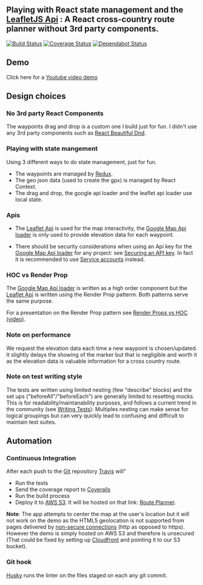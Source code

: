 
## Playing with React state management and the [LeafletJS Api](http://leafletjs.com) : A React cross-country route planner without 3rd party components.

[![Build Status](https://travis-ci.org/bstenm/route-planner.svg?branch=master)](https://travis-ci.org/bstenm/route-planner) [![Coverage Status](https://coveralls.io/repos/github/bstenm/route-planner-draft/badge.svg?branch=master)](https://coveralls.io/github/bstenm/route-planner?branch=master) [![Dependabot Status](https://api.dependabot.com/badges/status?host=github&repo=bstenm/route-planner)](https://dependabot.com)

## Demo

Click here for a [Youtube video demo](https://www.youtube.com/watch?v=OSRMuN44pEE&feature=youtu.be)

## Design choices

### No 3rd party React Components

The waypoints drag and drop is a custom one I build just for fun. I didn't use any 3rd party components such as [React Beautiful Dnd](https://github.com/atlassian/react-beautiful-dnd).
      
### Playing with state mangement

Using 3 different ways to do state management, just for fun.

- The waypoints are managed by [Redux](https://redux.com).
- The geo json data (used to create the gpx) is managed by React Context.
- The drag and drop, the google api loader and the leaflet api loader use local state. 

### Apis

- The [Leaflet Api](http://leafletjs.com) is used for the map interactivity, the [Google Map Api loader](https://cloud.google.com/maps-platform/)  is only used to provide elevation data for each waypoint.

- There should be security considerations when using an Api key for the [Google Map Api loader](https://cloud.google.com/maps-platform/) for any project: see [Securing an API key](https://cloud.google.com/docs/authentication/api-keys#securing_an_api_key). In fact it is recommended to use [Service accounts](https://cloud.google.com/docs/authentication/getting-started) instead.

### HOC vs Render Prop

The [Google Map Api loader](https://cloud.google.com/maps-platform/) is written as a high order component but the [Leaflet Api](http://leafletjs.com) is written using the Render Prop patterm. Both patterns serve the same purpose.

For a presentation on the Render Prop pattern see [Render Props vs HOC (video)](https://www.youtube.com/watch?v=BcVAq3YFiuc).

### Note on performance

We request the elevation data each time a new waypoint is chosen/updated. It slightly delays the showing of the marker but that is negligible and worth it as the elevation data is valuable information for a cross country route.

### Note on test writing style

The tests are written using limited nesting (few "describe" blocks) and the set ups ("beforeAll"/"beforeEach") are generally limited to resetting mocks. This is for readability/maintanability purposes, and follows a current trend in the community (see [Writing Tests](https://facebook.github.io/create-react-app/docs/running-tests#writing-tests)): Multiples nesting can make sense for logical groupings but can very quickly lead to confusing  and difficult to maintain test suites.

## Automation

### Continuous Integration

After each push to the [Git](https://github.com/bstenm/route-planner) repository [Travis](https://travis.org) will"
- Run the tests
- Send the coverage report to [Coveralls](https://coveralls.io/)
- Run the build process
- Deploy it to [AWS S3](https://aws.amazon.com/s3/). It will be hosted on that link: [Route Planner](https://my-route-planner.s3-website-us-east-1.amazonaws.com).

**Note**: The app attempts to center the map at the user's location but it will not work on the demo as the HTML5 geolocation is not supported from pages delivered by [non-secure connections](https://developers.google.com/web/updates/2016/04/geolocation-on-secure-contexts-only) (http as opposed to https). However the demo is simply hosted on AWS S3 and therefore is unsecured (That could be fixed by setting up [Cloudfront](https://aws.amazon.com/cloudfront) and pointing it to our S3 bucket).

### Git hook

[Husky](https://www.npmjs.com/package/husky) runs the linter on the files staged on each any git commit.
